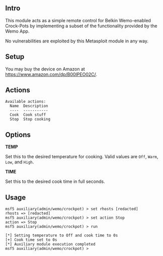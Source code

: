 ## Intro

This module acts as a simple remote control for Belkin Wemo-enabled
Crock-Pots by implementing a subset of the functionality provided by the
Wemo App.

No vulnerabilities are exploited by this Metasploit module in any way.

## Setup

You may buy the device on Amazon at <https://www.amazon.com/dp/B00IPEO02C/>.

## Actions

```
Available actions:
  Name  Description
  ----  -----------
  Cook  Cook stuff
  Stop  Stop cooking
```

## Options

**TEMP**

Set this to the desired temperature for cooking. Valid values are `Off`,
`Warm`, `Low`, and `High`.

**TIME**

Set this to the desired cook time in full seconds.

## Usage

```
msf5 auxiliary(admin/wemo/crockpot) > set rhosts [redacted]
rhosts => [redacted]
msf5 auxiliary(admin/wemo/crockpot) > set action Stop
action => Stop
msf5 auxiliary(admin/wemo/crockpot) > run

[*] Setting temperature to Off and cook time to 0s
[+] Cook time set to 0s
[*] Auxiliary module execution completed
msf5 auxiliary(admin/wemo/crockpot) >
```
